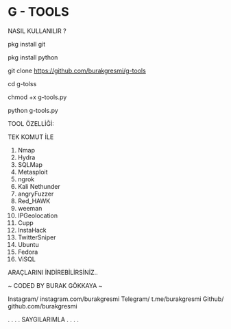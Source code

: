 # G - TOOLS

NASIL KULLANILIR ?

pkg install git

pkg install python

git clone https://github.com/burakgresmi/g-tools

cd g-tolss

chmod +x g-tools.py

python g-tools.py


TOOL ÖZELLİĞİ:

TEK KOMUT İLE
 
1) Nmap
2) Hydra
3) SQLMap 
4) Metasploit
5) ngrok
6) Kali Nethunder
7) angryFuzzer
8) Red_HAWK
9) weeman
10) IPGeolocation
11) Cupp 
12) InstaHack
13) TwitterSniper
14) Ubuntu
15) Fedora 
16) ViSQL

ARAÇLARINI İNDİREBİLİRSİNİZ..


~ CODED BY BURAK GÖKKAYA ~

Instagram/ instagram.com/burakgresmi
Telegram/ t.me/burakgresmi
Github/ github.com/burakgresmi

. . . . SAYGILARIMLA . . . .
